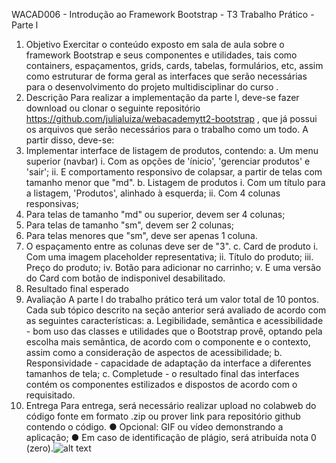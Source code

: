 WACAD006 - Introdução ao Framework Bootstrap - T3
Trabalho Prático - Parte l
1. Objetivo
Exercitar o conteúdo exposto em sala de aula sobre o framework
Bootstrap e seus componentes e utilidades, tais como containers,
espaçamentos, grids, cards, tabelas, formulários, etc, assim como estruturar
de forma geral as interfaces que serão necessárias para o desenvolvimento
do projeto multidisciplinar do curso .
2. Descrição
Para realizar a implementação da parte l, deve-se fazer download ou
clonar o seguinte repositório
https://github.com/julialuiza/webacademytt2-bootstrap , que já possui os
arquivos que serão necessários para o trabalho como um todo. A partir disso,
deve-se:
1. Implementar interface de listagem de produtos, contendo:
a. Um menu superior (navbar)
i. Com as opções de 'ínicio', 'gerenciar produtos' e 'sair';
ii. E comportamento responsivo de colapsar, a partir de
telas com tamanho menor que "md".
b. Listagem de produtos
i. Com um título para a listagem, 'Produtos', alinhado à
esquerda;
ii. Com 4 colunas responsivas;
1. Para telas de tamanho "md" ou superior, devem
ser 4 colunas;
2. Para telas de tamanho "sm", devem ser 2 colunas;
3. Para telas menores que "sm", deve ser apenas 1
coluna.
4. O espaçamento entre as colunas deve ser de "3".
c. Card de produto
i. Com uma imagem placeholder representativa;
ii. Título do produto;
iii. Preço do produto;
iv. Botão para adicionar no carrinho;
v. E uma versão do Card com botão de indisponivel
desabilitado.
3. Resultado final esperado
4. Avaliação
A parte l do trabalho prático terá um valor total de 10 pontos. Cada sub
tópico descrito na seção anterior será avaliado de acordo com as seguintes
características:
a. Legibilidade, semântica e acessibilidade - bom uso das classes
e utilidades que o Bootstrap provê, optando pela escolha mais
semântica, de acordo com o componente e o contexto, assim
como a consideração de aspectos de acessibilidade;
b. Responsividade - capacidade de adaptação da interface a
diferentes tamanhos de tela;
c. Completude - o resultado final das interfaces contém os
componentes estilizados e dispostos de acordo com o
requisitado.
5. Entrega
Para entrega, será necessário realizar upload no colabweb do código
fonte em formato .zip ou prover link para repositório github contendo o
código.
● Opcional: GIF ou vídeo demonstrando a aplicação;
● Em caso de identificação de plágio, será atribuída nota 0 (zero).![alt text](image.png)
